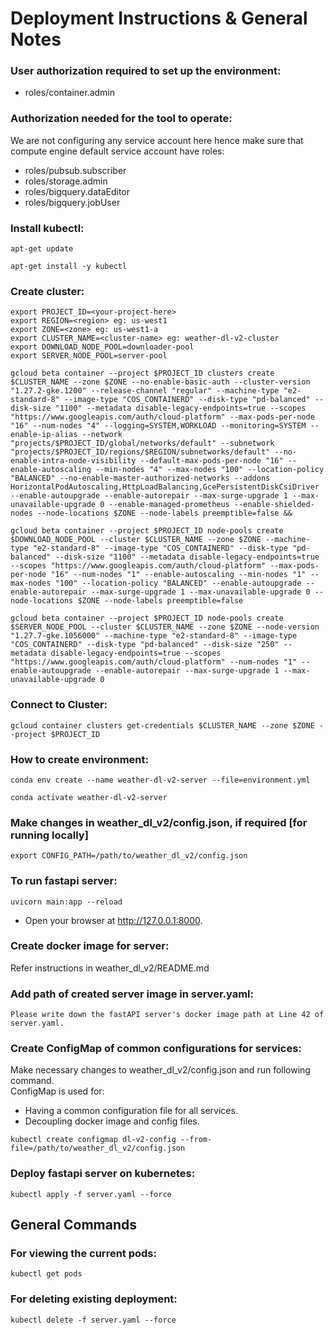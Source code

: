 # Deployment Instructions & General Notes

### User authorization required to set up the environment:
* roles/container.admin

### Authorization needed for the tool to operate:
We are not configuring any service account here hence make sure that compute engine default service account have roles:
* roles/pubsub.subscriber
* roles/storage.admin
* roles/bigquery.dataEditor
* roles/bigquery.jobUser

### Install kubectl:
```
apt-get update

apt-get install -y kubectl
```
 
### Create cluster:
```
export PROJECT_ID=<your-project-here>
export REGION=<region> eg: us-west1
export ZONE=<zone> eg: us-west1-a
export CLUSTER_NAME=<cluster-name> eg: weather-dl-v2-cluster
export DOWNLOAD_NODE_POOL=downloader-pool
export SERVER_NODE_POOL=server-pool

gcloud beta container --project $PROJECT_ID clusters create $CLUSTER_NAME --zone $ZONE --no-enable-basic-auth --cluster-version "1.27.2-gke.1200" --release-channel "regular" --machine-type "e2-standard-8" --image-type "COS_CONTAINERD" --disk-type "pd-balanced" --disk-size "1100" --metadata disable-legacy-endpoints=true --scopes "https://www.googleapis.com/auth/cloud-platform" --max-pods-per-node "16" --num-nodes "4" --logging=SYSTEM,WORKLOAD --monitoring=SYSTEM --enable-ip-alias --network "projects/$PROJECT_ID/global/networks/default" --subnetwork "projects/$PROJECT_ID/regions/$REGION/subnetworks/default" --no-enable-intra-node-visibility --default-max-pods-per-node "16" --enable-autoscaling --min-nodes "4" --max-nodes "100" --location-policy "BALANCED" --no-enable-master-authorized-networks --addons HorizontalPodAutoscaling,HttpLoadBalancing,GcePersistentDiskCsiDriver --enable-autoupgrade --enable-autorepair --max-surge-upgrade 1 --max-unavailable-upgrade 0 --enable-managed-prometheus --enable-shielded-nodes --node-locations $ZONE --node-labels preemptible=false && 

gcloud beta container --project $PROJECT_ID node-pools create $DOWNLOAD_NODE_POOL --cluster $CLUSTER_NAME --zone $ZONE --machine-type "e2-standard-8" --image-type "COS_CONTAINERD" --disk-type "pd-balanced" --disk-size "1100" --metadata disable-legacy-endpoints=true --scopes "https://www.googleapis.com/auth/cloud-platform" --max-pods-per-node "16" --num-nodes "1" --enable-autoscaling --min-nodes "1" --max-nodes "100" --location-policy "BALANCED" --enable-autoupgrade --enable-autorepair --max-surge-upgrade 1 --max-unavailable-upgrade 0 --node-locations $ZONE --node-labels preemptible=false

gcloud beta container --project $PROJECT_ID node-pools create $SERVER_NODE_POOL --cluster $CLUSTER_NAME --zone $ZONE --node-version "1.27.7-gke.1056000" --machine-type "e2-standard-8" --image-type "COS_CONTAINERD" --disk-type "pd-balanced" --disk-size "250" --metadata disable-legacy-endpoints=true --scopes "https://www.googleapis.com/auth/cloud-platform" --num-nodes "1" --enable-autoupgrade --enable-autorepair --max-surge-upgrade 1 --max-unavailable-upgrade 0
```

### Connect to Cluster:
```
gcloud container clusters get-credentials $CLUSTER_NAME --zone $ZONE --project $PROJECT_ID
```

### How to create environment:
```
conda env create --name weather-dl-v2-server --file=environment.yml

conda activate weather-dl-v2-server
```

### Make changes in weather_dl_v2/config.json, if required [for running locally]
```
export CONFIG_PATH=/path/to/weather_dl_v2/config.json
```

### To run fastapi server:
```
uvicorn main:app --reload
```

* Open your browser at http://127.0.0.1:8000.


### Create docker image for server:
Refer instructions in weather_dl_v2/README.md

### Add path of created server image in server.yaml:
```
Please write down the fastAPI server's docker image path at Line 42 of server.yaml.
```

### Create ConfigMap of common configurations for services:
Make necessary changes to weather_dl_v2/config.json and run following command.  
ConfigMap is used for:
- Having a common configuration file for all services.
- Decoupling docker image and config files.
```
kubectl create configmap dl-v2-config --from-file=/path/to/weather_dl_v2/config.json
```

### Deploy fastapi server on kubernetes:
```
kubectl apply -f server.yaml --force
```

## General Commands
### For viewing the current pods:
```
kubectl get pods
```

### For deleting existing deployment:
```
kubectl delete -f server.yaml --force